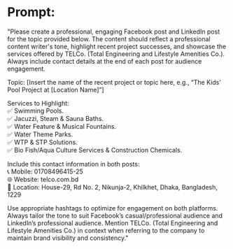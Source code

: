 # Prompt:
"Please create a professional, engaging Facebook post and LinkedIn post for the topic provided below. The content should reflect a professional content writer's tone, highlight recent project successes, and showcase the services offered by TELCo. (Total Engineering and Lifestyle Amenities Co.). Always include contact details at the end of each post for audience engagement.</br>

Topic: [Insert the name of the recent project or topic here, e.g., “The Kids’ Pool Project at [Location Name]”] </br>

Services to Highlight:</br>
✅ Swimming Pools. </br>
✅ Jacuzzi, Steam & Sauna Baths. </br>
✅ Water Feature & Musical Fountains. </br>
✅ Water Theme Parks. </br>
✅ WTP & STP Solutions. </br>
✅ Bio Fish/Aqua Culture Services & Construction Chemicals. </br>

Include this contact information in both posts:</br>
📞 Mobile: 01708496415-25 </br>
🌐 Website: telco.com.bd </br>
📍 Location: House-29, Rd No. 2, Nikunja-2, Khilkhet, Dhaka, Bangladesh, 1229 </br>

Use appropriate hashtags to optimize for engagement on both platforms. Always tailor the tone to suit Facebook’s casual/professional audience and LinkedIn’s professional audience. Mention TELCo. (Total Engineering and Lifestyle Amenities Co.) in context when referring to the company to maintain brand visibility and consistency."
